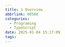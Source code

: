 ```yaml
---
title: 1 Overview
abbrlink: 60588
categories:
  - Programing
  - TypeScript
date: 2025-01-04 15:17:09
tags:
---
```

